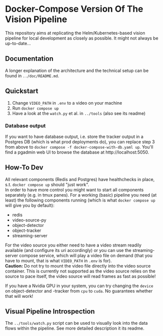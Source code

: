 # Docker-Compose Version Of The Vision Pipeline
This repository aims at replicating the Helm/Kubernetes-based vision pipeline for local development as closely as possible. It might not always be up-to-date...

## Documentation
A longer explanation of the architecture and the technical setup can be found in `../doc/README.md`.

## Quickstart
1. Change `VIDEO_PATH` in `.env` to a video on your machine
2. Run `docker compose up`
3. Have a look at the `watch.py` et al. in `../tools` (also see its readme)

### Database output
If you want to have database output, i.e. store the tracker output in a Postgres DB (which is what prod deployments do), you can replace step 3 from above to `docker compose -f docker-compose-with-db.yaml up`. You'll find a pgadmin web UI to browse the database at http://localhost:5050.

## How-To Dev
All relevant components (Redis and Postgres) have healthchecks in place, s.t. `docker compose up` should "just work".\
In order to have more control you might want to start all components separately (e.g. in tmux panes).
For a working (basic) pipeline you need (at least) the following components running (which is what `docker compose up` will give you by default):
- redis
- video-source-py
- object-detector
- object-tracker
- streaming-server

For the video source you either need to have a video stream readily available (and configure its uri accordingly) or you can use the streaming-server compose service, which will play a video file on demand (that you have to mount, that is what `VIDEO_PATH` in `.env` is for).\
**Caution:** Do not try to mount the video file directly into the video source container. This is currently not supported as the video source relies on the source to pace itself, the video source will read frames as fast as possible!

If you have a Nvidia GPU in your system, you can try changing the `device` on object-detector and -tracker from `cpu` to `cuda`. No guarantees whether that will work!

## Visual Pipeline Introspection
The `../tools/watch.py` script can be used to visually look into the data flows within the pipeline. See more detailed description it its readme.
